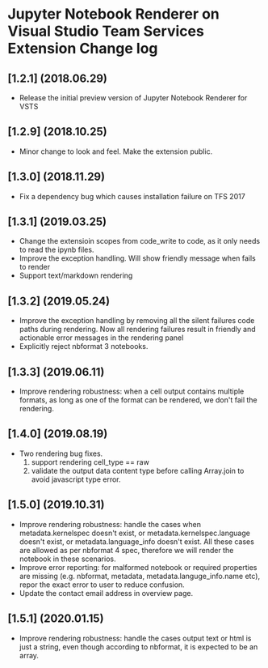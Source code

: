 ﻿# Jupyter Notebook Renderer on Visual Studio Team Services Extension Change log

## [1.2.1] (2018.06.29)
* Release the initial preview version of Jupyter Notebook Renderer for VSTS

## [1.2.9] (2018.10.25)
* Minor change to look and feel. Make the extension public. 

## [1.3.0] (2018.11.29)
* Fix a dependency bug which causes installation failure on TFS 2017

## [1.3.1] (2019.03.25)
* Change the extensioin scopes from code_write to code, as it only needs to read the ipynb files. 
* Improve the exception handling. Will show friendly message when fails to render
* Support text/markdown rendering

## [1.3.2] (2019.05.24)
* Improve the exception handling by removing all the silent failures code paths during rendering. Now all rendering failures result in friendly and actionable error messages in the rendering panel
* Explicitly reject nbformat 3 notebooks. 

## [1.3.3] (2019.06.11)
* Improve rendering robustness: when a cell output contains multiple formats, as long as one of the format can be rendered, we don't fail the rendering. 

## [1.4.0] (2019.08.19)
* Two rendering bug fixes.
  1. support rendering cell_type == raw
  2. validate the output data content type before calling Array.join to avoid javascript type error. 

## [1.5.0] (2019.10.31)
* Improve rendering robustness: handle the cases when metadata.kernelspec doesn't exist, or metadata.kernelspec.language doesn't exist, or metadata.language_info doesn't exist. All these cases are allowed as per nbformat 4 spec, therefore we will render the notebook in these scenarios.
* Improve error reporting: for malformed notebook or required properties are missing (e.g. nbformat, metadata, metadata.languge_info.name etc), repor the exact error to user to reduce confusion.
* Update the contact email address in overview page. 

## [1.5.1] (2020.01.15)
* Improve rendering robustness: handle the cases output text or html is just a string, even though according to nbformat, it is expected to be an array.